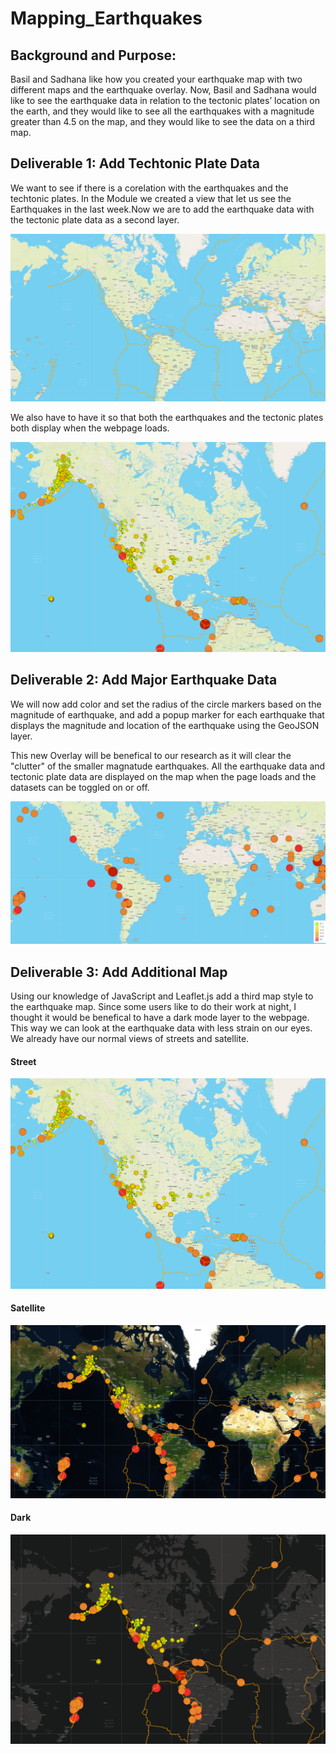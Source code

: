 # Mapping_Earthquakes

## Background and Purpose:
Basil and Sadhana like how you created your earthquake map with two different maps and the earthquake overlay. Now, Basil and Sadhana would like to see the earthquake data in relation to the tectonic plates’ location on the earth, and they would like to see all the earthquakes with a magnitude greater than 4.5 on the map, and they would like to see the data on a third map.

## Deliverable 1: Add Techtonic Plate Data
We want to see if there is a corelation with the earthquakes and the techtonic plates. In the Module we created a view that let us see the Earthquakes in the last week.Now we are to add the earthquake data with the tectonic plate data as a second layer.

![Tec](https://github.com/Andrew-E-Walters/Mapping_Earthquakes/blob/main/Images/Plates.png)

We also have to have it so that both the earthquakes and the tectonic plates both display when the webpage loads. 

![Overlays](https://github.com/Andrew-E-Walters/Mapping_Earthquakes/blob/main/Images/Finished%20Module.png)

## Deliverable 2: Add Major Earthquake Data
We will now add color and set the radius of the circle markers based on the magnitude of earthquake, and add a popup marker for each earthquake that displays the magnitude and location of the earthquake using the GeoJSON layer. 

This new Overlay will be benefical to our research as it will clear the "clutter" of the smaller magnatude earthquakes. All the earthquake data and tectonic plate data are displayed on the map when the page loads and the datasets can be toggled on or off. 

![Major](https://github.com/Andrew-E-Walters/Mapping_Earthquakes/blob/main/Images/Major%20EarthQuakes.png)

## Deliverable 3: Add Additional Map

Using our knowledge of JavaScript and Leaflet.js add a third map style to the earthquake map. Since some users like to do their work at night, I thought it would be benefical to have a dark mode layer to the webpage. This way we can look at the earthquake data with less strain on our eyes. We already have our normal views of streets and satellite. 


#### Street
![Street](https://github.com/Andrew-E-Walters/Mapping_Earthquakes/blob/main/Images/Finished%20Module.png)

#### Satellite
![Sat](https://github.com/Andrew-E-Walters/Mapping_Earthquakes/blob/main/Images/Sat%20.png)

#### Dark
![Dark](https://github.com/Andrew-E-Walters/Mapping_Earthquakes/blob/main/Images/Dark%20Mode%20Added.png)
